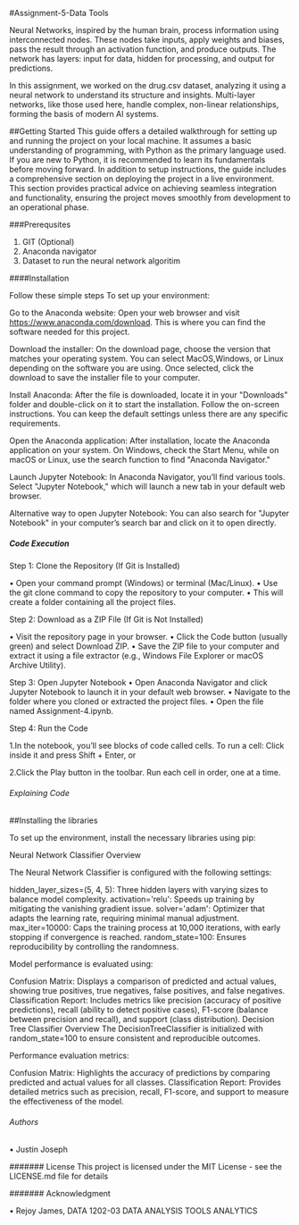 #Assignment-5-Data Tools

Neural Networks, inspired by the human brain, process information using interconnected nodes. These nodes take inputs, apply weights and biases, pass the result through an activation function, and produce outputs. The network has layers: input for data, hidden for processing, and output for predictions.

In this assignment, we worked on the drug.csv dataset, analyzing it using a neural network to understand its structure and insights. Multi-layer networks, like those used here, handle complex, non-linear relationships, forming the basis of modern AI systems.

##Getting Started
This guide offers a detailed walkthrough for setting up and running the project on your local machine. It assumes a basic understanding of programming, with Python as the primary language used. If you are new to Python, it is recommended to learn its fundamentals before moving forward. In addition to setup instructions, the guide includes a comprehensive section on deploying the project in a live environment. This section provides practical advice on achieving seamless integration and functionality, ensuring the project moves smoothly from development to an operational phase.

###Prerequsites
1. GIT (Optional)
2. Anaconda navigator
3. Dataset to run the neural network algoritim

####Installation

Follow these simple steps To set up your environment:

Go to the Anaconda website:
Open your web browser and visit https://www.anaconda.com/download. This is where you can find the software needed for this project.

Download the installer:
On the download page, choose the version that matches your operating system. You can select MacOS,Windows, or Linux depending on the software you are using. Once selected, click the download  to save the installer file to your computer.

Install Anaconda:
After the file is downloaded, locate it in your "Downloads" folder and double-click on it to start the installation. Follow the on-screen instructions. You can keep the default settings unless there are any specific requirements.

Open the Anaconda application:
After installation, locate the Anaconda application on your system. On Windows, check the Start Menu, while on macOS or Linux, use the search function to find "Anaconda Navigator."

Launch Jupyter Notebook:
In Anaconda Navigator, you’ll find various tools. Select "Jupyter Notebook," which will launch a new tab in your default web browser.

Alternative way to open Jupyter Notebook:
You can also search for "Jupyter Notebook" in your computer’s search bar and click on it to open directly.


##### Code Execution
Step 1: Clone the Repository (If Git is Installed)

•	Open your command prompt (Windows) or terminal (Mac/Linux).
•	Use the git clone command to copy the repository to your computer.
•	This will create a folder containing all the project files.

Step 2: Download as a ZIP File (If Git is Not Installed)

•	Visit the repository page in your browser.
•	Click the Code button (usually green) and select Download ZIP.
•	Save the ZIP file to your computer and extract it using a file extractor (e.g., Windows File Explorer or macOS Archive Utility).


Step 3: Open Jupyter Notebook
•	Open Anaconda Navigator and click Jupyter Notebook to launch it in your default web browser.
•	Navigate to the folder where you cloned or extracted the project files.
•	Open the file named Assignment-4.ipynb.


Step 4: Run the Code

1.In the notebook, you’ll see blocks of code called cells.
To run a cell:
Click inside it and press Shift + Enter, or

2.Click the Play button in the toolbar.
Run each cell in order, one at a time.

###### Explaining Code

##Installing the libraries

To set up the environment, install the necessary libraries using pip:

Neural Network Classifier Overview

The Neural Network Classifier is configured with the following settings:

hidden_layer_sizes=(5, 4, 5): Three hidden layers with varying sizes to balance model complexity.
activation='relu': Speeds up training by mitigating the vanishing gradient issue.
solver='adam': Optimizer that adapts the learning rate, requiring minimal manual adjustment.
max_iter=10000: Caps the training process at 10,000 iterations, with early stopping if convergence is reached.
random_state=100: Ensures reproducibility by controlling the randomness.

Model performance is evaluated using:

Confusion Matrix: Displays a comparison of predicted and actual values, showing true positives, true negatives, false positives, and false negatives.
Classification Report: Includes metrics like precision (accuracy of positive predictions), recall (ability to detect positive cases), F1-score (balance between precision and recall), and support (class distribution).
Decision Tree Classifier Overview
The DecisionTreeClassifier is initialized with random_state=100 to ensure consistent and reproducible outcomes.

Performance evaluation metrics:

Confusion Matrix: Highlights the accuracy of predictions by comparing predicted and actual values for all classes.
Classification Report: Provides detailed metrics such as precision, recall, F1-score, and support to measure the effectiveness of the model.

###### Authors

•	Justin Joseph

####### License
This project is licensed under the MIT License - see the LICENSE.md file for details

####### Acknowledgment

•	Rejoy James, DATA 1202-03 DATA ANALYSIS TOOLS ANALYTICS














